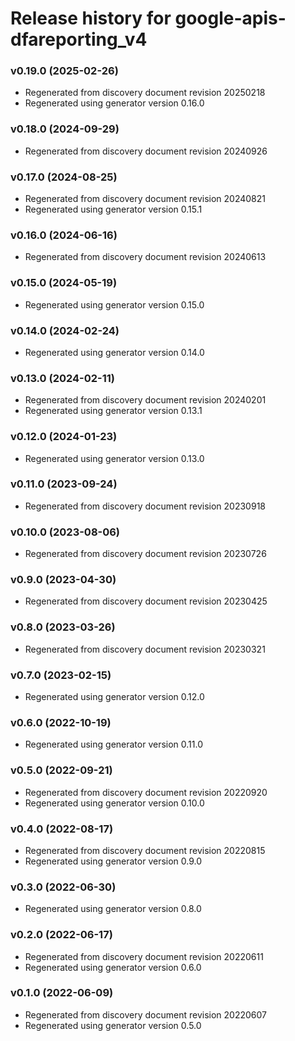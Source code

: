 # Release history for google-apis-dfareporting_v4

### v0.19.0 (2025-02-26)

* Regenerated from discovery document revision 20250218
* Regenerated using generator version 0.16.0

### v0.18.0 (2024-09-29)

* Regenerated from discovery document revision 20240926

### v0.17.0 (2024-08-25)

* Regenerated from discovery document revision 20240821
* Regenerated using generator version 0.15.1

### v0.16.0 (2024-06-16)

* Regenerated from discovery document revision 20240613

### v0.15.0 (2024-05-19)

* Regenerated using generator version 0.15.0

### v0.14.0 (2024-02-24)

* Regenerated using generator version 0.14.0

### v0.13.0 (2024-02-11)

* Regenerated from discovery document revision 20240201
* Regenerated using generator version 0.13.1

### v0.12.0 (2024-01-23)

* Regenerated using generator version 0.13.0

### v0.11.0 (2023-09-24)

* Regenerated from discovery document revision 20230918

### v0.10.0 (2023-08-06)

* Regenerated from discovery document revision 20230726

### v0.9.0 (2023-04-30)

* Regenerated from discovery document revision 20230425

### v0.8.0 (2023-03-26)

* Regenerated from discovery document revision 20230321

### v0.7.0 (2023-02-15)

* Regenerated using generator version 0.12.0

### v0.6.0 (2022-10-19)

* Regenerated using generator version 0.11.0

### v0.5.0 (2022-09-21)

* Regenerated from discovery document revision 20220920
* Regenerated using generator version 0.10.0

### v0.4.0 (2022-08-17)

* Regenerated from discovery document revision 20220815
* Regenerated using generator version 0.9.0

### v0.3.0 (2022-06-30)

* Regenerated using generator version 0.8.0

### v0.2.0 (2022-06-17)

* Regenerated from discovery document revision 20220611
* Regenerated using generator version 0.6.0

### v0.1.0 (2022-06-09)

* Regenerated from discovery document revision 20220607
* Regenerated using generator version 0.5.0

